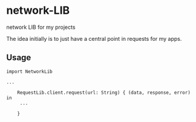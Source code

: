 # network-LIB
network LIB for my projects

The idea initially is to just have a central point in requests for my apps.



## Usage

```
import NetworkLib

...

    RequestLib.client.request(url: String) { (data, response, error) in
     ...

    }
```
